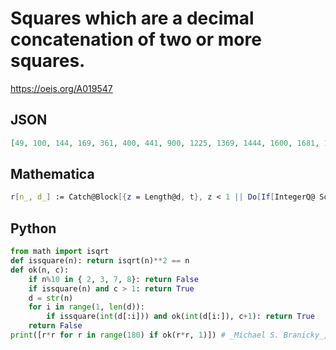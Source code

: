 # Squares which are a decimal concatenation of two or more squares\.
https://oeis.org/A019547
## JSON
```JSON
[49, 100, 144, 169, 361, 400, 441, 900, 1225, 1369, 1444, 1600, 1681, 1936, 2500, 3249, 3600, 4225, 4900, 6400, 8100, 9025, 9409, 10000, 10404, 11025, 11449, 11664, 12100, 12544, 14161, 14400, 14641, 15625, 16641, 16900, 19044, 19600, 22500, 25600, 28900]
```
## Mathematica
```Mathematica
r[n_, d_] := Catch@Block[{z = Length@d, t}, z < 1 || Do[If[IntegerQ@ Sqrt@ (t = FromDigits@Take[d, i]) && t < n && r[n, Take[d, i - z]], Throw@ True], {i, z}]]; Select[Range[4, 10^4]^2, r[#, IntegerDigits@ #] &] (* _Giovanni Resta_, Apr 30 2013 *)
```
## Python
```Python
from math import isqrt
def issquare(n): return isqrt(n)**2 == n
def ok(n, c):
    if n%10 in { 2, 3, 7, 8}: return False
    if issquare(n) and c > 1: return True
    d = str(n)
    for i in range(1, len(d)):
        if issquare(int(d[:i])) and ok(int(d[i:]), c+1): return True
    return False
print([r*r for r in range(180) if ok(r*r, 1)]) # _Michael S. Branicky_, Jul 10 2021
```
